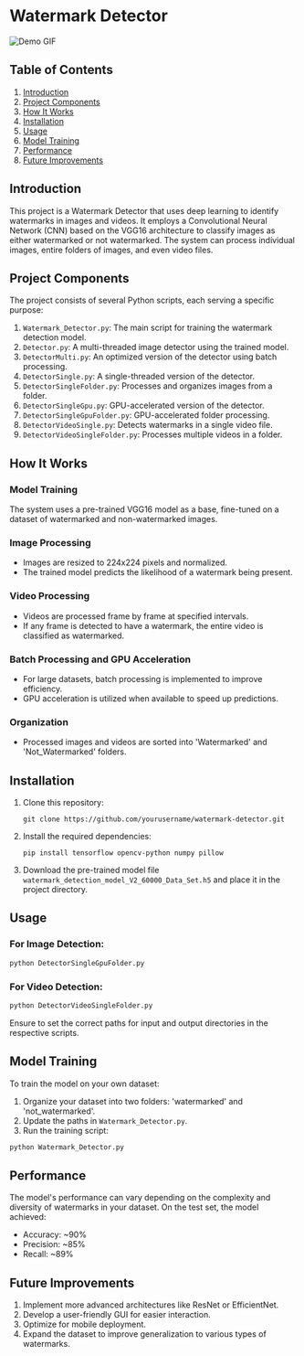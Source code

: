 # Watermark Detector

![Demo GIF](/Water-Gif.gif)

## Table of Contents
1. [Introduction](#introduction)
2. [Project Components](#project-components)
3. [How It Works](#how-it-works)
4. [Installation](#installation)
5. [Usage](#usage)
6. [Model Training](#model-training)
7. [Performance](#performance)
8. [Future Improvements](#future-improvements)

## Introduction

This project is a Watermark Detector that uses deep learning to identify watermarks in images and videos. It employs a Convolutional Neural Network (CNN) based on the VGG16 architecture to classify images as either watermarked or not watermarked. The system can process individual images, entire folders of images, and even video files.

## Project Components

The project consists of several Python scripts, each serving a specific purpose:

1. `Watermark_Detector.py`: The main script for training the watermark detection model.
2. `Detector.py`: A multi-threaded image detector using the trained model.
3. `DetectorMulti.py`: An optimized version of the detector using batch processing.
4. `DetectorSingle.py`: A single-threaded version of the detector.
5. `DetectorSingleFolder.py`: Processes and organizes images from a folder.
6. `DetectorSingleGpu.py`: GPU-accelerated version of the detector.
7. `DetectorSingleGpuFolder.py`: GPU-accelerated folder processing.
8. `DetectorVideoSingle.py`: Detects watermarks in a single video file.
9. `DetectorVideoSingleFolder.py`: Processes multiple videos in a folder.

## How It Works

### Model Training
The system uses a pre-trained VGG16 model as a base, fine-tuned on a dataset of watermarked and non-watermarked images.

### Image Processing
- Images are resized to 224x224 pixels and normalized.
- The trained model predicts the likelihood of a watermark being present.

### Video Processing
- Videos are processed frame by frame at specified intervals.
- If any frame is detected to have a watermark, the entire video is classified as watermarked.

### Batch Processing and GPU Acceleration
- For large datasets, batch processing is implemented to improve efficiency.
- GPU acceleration is utilized when available to speed up predictions.

### Organization
- Processed images and videos are sorted into 'Watermarked' and 'Not_Watermarked' folders.

## Installation

1. Clone this repository:
   ```
   git clone https://github.com/yourusername/watermark-detector.git
   ```

2. Install the required dependencies:
   ```
   pip install tensorflow opencv-python numpy pillow
   ```

3. Download the pre-trained model file `watermark_detection_model_V2_60000_Data_Set.h5` and place it in the project directory.

## Usage

### For Image Detection:

```python
python DetectorSingleGpuFolder.py
```

### For Video Detection:

```python
python DetectorVideoSingleFolder.py
```

Ensure to set the correct paths for input and output directories in the respective scripts.

## Model Training

To train the model on your own dataset:

1. Organize your dataset into two folders: 'watermarked' and 'not_watermarked'.
2. Update the paths in `Watermark_Detector.py`.
3. Run the training script:

```python
python Watermark_Detector.py
```

## Performance

The model's performance can vary depending on the complexity and diversity of watermarks in your dataset. On the test set, the model achieved:

- Accuracy: ~90%
- Precision: ~85%
- Recall: ~89%

## Future Improvements

1. Implement more advanced architectures like ResNet or EfficientNet.
2. Develop a user-friendly GUI for easier interaction.
3. Optimize for mobile deployment.
4. Expand the dataset to improve generalization to various types of watermarks.